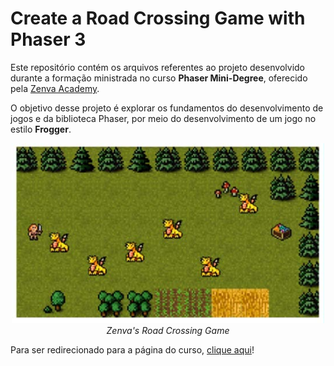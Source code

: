 # Create a Road Crossing Game with Phaser 3

Este repositório contém os arquivos referentes ao projeto desenvolvido durante a formação ministrada no curso **Phaser Mini-Degree**, oferecido pela [Zenva Academy](https://academy.zenva.com/).

O objetivo desse projeto é explorar os fundamentos do desenvolvimento de jogos e da biblioteca Phaser, por meio do desenvolvimento de um jogo no estilo **Frogger**.

<p align="center">
    <img src="imagens/mockup.jpg" alt="Road Crossing Game" width=500>
    <br/>
    <i>Zenva's Road Crossing Game</i>
</p>

Para ser redirecionado para a página do curso, [clique aqui](https://academy.zenva.com/course/create-a-road-crossing-game-with-phaser-3/)!